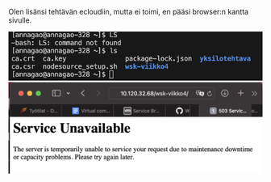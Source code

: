 Olen lisänsi tehtävän ecloudiin, mutta ei toimi, en pääsi browser:n kantta sivulle.


![Ecloud](ScreenshotEcloud.png)
![Browser](ScreenshotBrowser.png)




